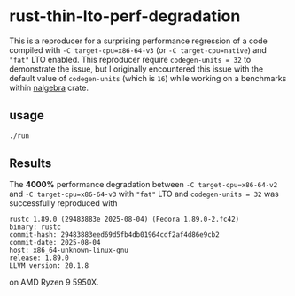# rust-thin-lto-perf-degradation

This is a reproducer for a surprising performance regression of a code
compiled with `-C target-cpu=x86-64-v3` (or `-C target-cpu=native`) and
`"fat"` LTO enabled. This reproducer require `codegen-units = 32` to
demonstrate the issue, but I originally encountered this issue with the
default value of `codegen-units` (which is `16`) while working on a
benchmarks within [nalgebra](https://github.com/sebcrozet/nalgebra)
crate.

## usage

```bash
./run
```

## Results

The **4000%** performance degradation between `-C target-cpu=x86-64-v2`
and `-C target-cpu=x86-64-v3` with `"fat"` LTO and `codegen-units = 32`
was successfully reproduced with

```text
rustc 1.89.0 (29483883e 2025-08-04) (Fedora 1.89.0-2.fc42)
binary: rustc
commit-hash: 29483883eed69d5fb4db01964cdf2af4d86e9cb2
commit-date: 2025-08-04
host: x86_64-unknown-linux-gnu
release: 1.89.0
LLVM version: 20.1.8
```

on AMD Ryzen 9 5950X.
